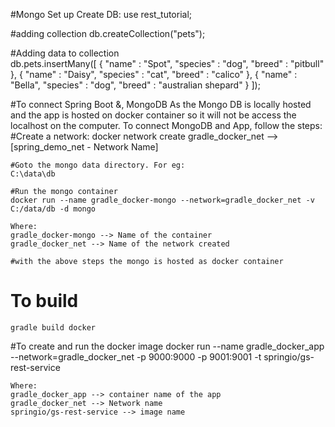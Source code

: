 

#Mongo Set up
	Create DB: 
	use rest_tutorial;

#adding collection
	db.createCollection("pets");

#Adding data to collection	
	db.pets.insertMany([
	  {
	    "name" : "Spot",
	    "species" : "dog",
	    "breed" : "pitbull"
	  },
	  {
	    "name" : "Daisy",
	    "species" : "cat",
	    "breed" : "calico"
	  },
	  {
	    "name" : "Bella",
	    "species" : "dog",
	    "breed" : "australian shepard"
	  }
	]);

#To connect Spring Boot &, MongoDB
	As the Mongo DB is locally hosted and the app is hosted on docker container so it will not be access the localhost on the computer.
	To connect MongoDB and App, follow the steps:
		#Create a network: 
		docker network create gradle_docker_net --> [spring_demo_net - Network Name]
	
	#Goto the mongo data directory. For eg:
	C:\data\db
	
	#Run the mongo container
	docker run --name gradle_docker-mongo --network=gradle_docker_net -v C:/data/db -d mongo  
	
	Where: 
	gradle_docker-mongo --> Name of the container
	gradle_docker_net --> Name of the network created
	
	#with the above steps the mongo is hosted as docker container

# To build 
	gradle build docker

#To create and run the docker image
	docker run --name gradle_docker_app --network=gradle_docker_net -p 9000:9000 -p 9001:9001 -t springio/gs-rest-service	

	Where: 
	gradle_docker_app --> container name of the app
	gradle_docker_net --> Network name
	springio/gs-rest-service --> image name